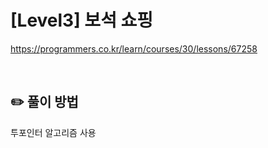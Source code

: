 # [Level3] 보석 쇼핑

https://programmers.co.kr/learn/courses/30/lessons/67258

</br>

## ✏️ 풀이 방법
투포인터 알고리즘 사용

